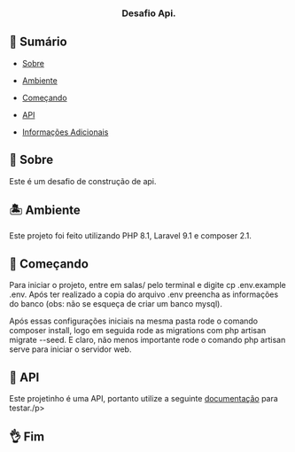 
  

<h3  align="center">Desafio Api.</h3>

  

## 📝 Sumário

- [Sobre](#sobre)

- [Ambiente](#ambiente)

- [Começando](#comecando)

- [API](#API)

- [Informações Adicionais](#info)  
  

## 🧐 Sobre <a name = "sobre"></a>

  

<p>Este é um desafio de construção de api.</p>

  

## :desert_island: Ambiente <a name="ambiente"></a>

<p>Este projeto foi feito utilizando PHP 8.1, Laravel 9.1 e composer 2.1.</p>

  

## 🏁 Começando <a name = "comecando"></a>

  

<p>Para iniciar o projeto, entre em salas/ pelo terminal e digite cp .env.example .env. Após ter realizado a copia do arquivo .env preencha as informações do banco (obs: não se esqueça de criar um banco mysql).</p>

<p>Após essas configurações iniciais na mesma pasta rode o comando composer install, logo em seguida rode as migrations com php artisan migrate --seed. E claro, não menos importante rode o comando php artisan serve para iniciar o servidor web.</p>

  

## :floppy_disk: API <a name="api"></a>

<p>Este projetinho é uma API, portanto utilize a seguinte <a href="https://documenter.getpostman.com/view/15227275/UVkjxJnB">documentação</a> para testar./p>


  

## 👌 Fim